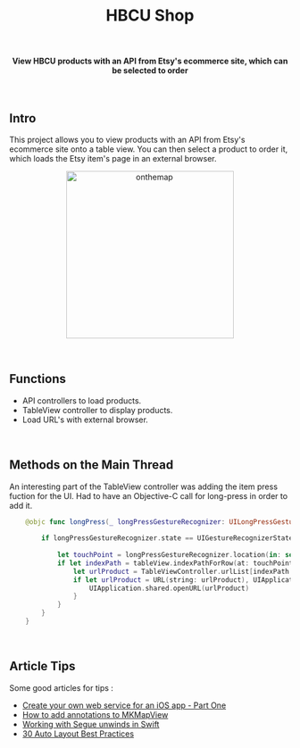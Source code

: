 <h1 align="center"> HBCU Shop </h1> <br>

<h4 align="center">View HBCU products with an API from Etsy's ecommerce site, which can be selected to order</h4> <br>
 

## Intro

This project allows you to view products with an API from Etsy's ecommerce site onto a table view. You can then select a product to order it, which loads the Etsy item's page in an external browser. 

<p align="center">
  <img alt="onthemap" title="onthemap" src="screenshots/HBCUShop1.gif" width=300>
</p>
<br>

## Functions 

* API controllers to load products.  
* TableView controller to display products. 
* Load URL's with external browser.
<br>

## Methods on the Main Thread

An interesting part of the TableView controller was adding the item press fuction for the UI. Had to have an Objective-C call for long-press in order to add it.

``` swift
    @objc func longPress(_ longPressGestureRecognizer: UILongPressGestureRecognizer) {
        
        if longPressGestureRecognizer.state == UIGestureRecognizerState.began {
            
            let touchPoint = longPressGestureRecognizer.location(in: self.view)
            if let indexPath = tableView.indexPathForRow(at: touchPoint) {
                let urlProduct = TableViewController.urlList[indexPath.row]
                if let urlProduct = URL(string: urlProduct), UIApplication.shared.canOpenURL(urlProduct) {
                    UIApplication.shared.openURL(urlProduct)
                }
            }
        }
    }
```
<br>

## Article Tips

Some good articles for tips : <br>
* <a href="https://www.techrepublic.com/blog/software-engineer/create-your-own-web-service-for-an-ios-app-part-one/" target="_blank">Create your own web service for an iOS app - Part One</a> <br>
* <a href="https://www.hackingwithswift.com/example-code/location/how-to-add-annotations-to-mkmapview-using-mkpointannotation-and-mkpinannotationview" target="_blank">How to add annotations to MKMapView</a> <br>
* <a href="https://www.yudiz.com/working-with-unwind-segues-in-swift" target="_blank">Working with Segue unwinds in Swift</a><br>
* <a href="https://blog.supereasyapps.com/30-auto-layout-best-practices/#layout-ui-for-one-iphone" target="_blank">30 Auto Layout Best Practices</a>
